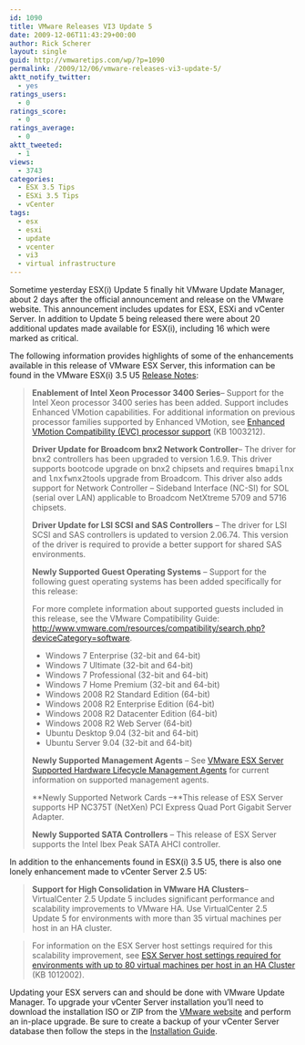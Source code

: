 ```yaml
---
id: 1090
title: VMware Releases VI3 Update 5
date: 2009-12-06T11:43:29+00:00
author: Rick Scherer
layout: single
guid: http://vmwaretips.com/wp/?p=1090
permalink: /2009/12/06/vmware-releases-vi3-update-5/
aktt_notify_twitter:
  - yes
ratings_users:
  - 0
ratings_score:
  - 0
ratings_average:
  - 0
aktt_tweeted:
  - 1
views:
  - 3743
categories:
  - ESX 3.5 Tips
  - ESXi 3.5 Tips
  - vCenter
tags:
  - esx
  - esxi
  - update
  - vcenter
  - vi3
  - virtual infrastructure
---
```

Sometime yesterday ESX(i) Update 5 finally hit VMware Update Manager, about 2 days after the official announcement and release on the VMware website. This announcement includes updates for ESX, ESXi and vCenter Server. In addition to Update 5 being released there were about 20 additional updates made available for ESX(i), including 16 which were marked as critical.

The following information provides highlights of some of the enhancements available in this release of VMware ESX Server, this information can be found in the VMware ESX(i) 3.5 U5 <a href="http://www.vmware.com/support/vi3/doc/vi3_esx35u5_rel_notes.html" target="_blank">Release Notes</a>:

> **Enablement of Intel Xeon Processor 3400 Series**– Support for the Intel Xeon processor 3400 series has been added. Support includes Enhanced VMotion capabilities. For additional information on previous processor families supported by Enhanced VMotion, see <a href="http://kb.vmware.com/kb/1003212" target="_blank">Enhanced VMotion Compatibility (EVC) processor support</a> (KB 1003212).
> 
> **Driver Update for Broadcom bnx2 Network Controller**– The driver for bnx2 controllers has been upgraded to version 1.6.9. This driver supports bootcode upgrade on bnx2 chipsets and requires <tt>bmapilnx</tt> and <tt>lnxfwnx2</tt>tools upgrade from Broadcom. This driver also adds support for Network Controller &#8211; Sideband Interface (NC-SI) for SOL (serial over LAN) applicable to Broadcom NetXtreme 5709 and 5716 chipsets.
> 
> **Driver Update for LSI SCSI and SAS Controllers** – The driver for LSI SCSI and SAS controllers is updated to version 2.06.74. This version of the driver is required to provide a better support for shared SAS environments.
> 
> **Newly Supported Guest Operating Systems** – Support for the following guest operating systems has been added specifically for this release:
> 
> For more complete information about supported guests included in this release, see the VMware Compatibility Guide: <a href="http://www.vmware.com/resources/compatibility/search.php?deviceCategory=software" target="_blank">http://www.vmware.com/resources/compatibility/search.php?deviceCategory=software</a>.
> 
>   * Windows 7 Enterprise (32-bit and 64-bit)
>   * Windows 7 Ultimate (32-bit and 64-bit)
>   * Windows 7 Professional (32-bit and 64-bit)
>   * Windows 7 Home Premium (32-bit and 64-bit)
>   * Windows 2008 R2 Standard Edition (64-bit)
>   * Windows 2008 R2 Enterprise Edition (64-bit)
>   * Windows 2008 R2 Datacenter Edition (64-bit)
>   * Windows 2008 R2 Web Server (64-bit)
>   * Ubuntu Desktop 9.04 (32-bit and 64-bit)
>   * Ubuntu Server 9.04 (32-bit and 64-bit)
> 
> **Newly Supported Management Agents** – See <a href="http://www.vmware.com/support/esx25/doc/sys_mgmt_links.html" target="_blank">VMware ESX Server Supported Hardware Lifecycle Management Agents</a> for current information on supported management agents.
> 
> **Newly Supported Network Cards –**This release of ESX Server supports HP NC375T (NetXen) PCI Express Quad Port Gigabit Server Adapter.
> 
> **Newly Supported SATA Controllers** – This release of ESX Server supports the Intel Ibex Peak SATA AHCI controller.

In addition to the enhancements found in ESX(i) 3.5 U5, there is also one lonely enhancement made to vCenter Server 2.5 U5:

> **Support for High Consolidation in VMware HA Clusters**&#8211; VirtualCenter 2.5 Update 5 includes significant performance and scalability improvements to VMware HA. Use VirtualCenter 2.5 Update 5 for environments with more than 35 virtual machines per host in an HA cluster.
  
> For information on the ESX Server host settings required for this scalability improvement, see <a href="http://kb.vmware.com/kb/1012002" target="_blank">ESX Server host settings required for environments with up to 80 virtual machines per host in an HA Cluster</a> (KB 1012002).

Updating your ESX servers can and should be done with VMware Update Manager. To upgrade your vCenter Server installation you&#8217;ll need to download the installation ISO or ZIP from the <a href="http://downloads.vmware.com/d/details/vc250u5/dGViZHd0QGJkZXBo" target="_blank">VMware website</a> and perform an in-place upgrade. Be sure to create a backup of your vCenter Server database then follow the steps in the <a href="http://www.vmware.com/pdf/vi3_35/esx_3/r35u2/vi3_35_25_u2_installation_guide.pdf" target="_blank">Installation Guide</a>.